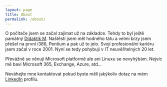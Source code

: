 ```yaml
---
layout: page
title: About
permalink: /about/
---
```


O počítače jsem se začal zajímat už na základce. Tehdy to byl ještě památný [Didaktik M](https://cs.wikipedia.org/wiki/Didaktik_M). Naštěstí jsem měl hodného tátu a velmi brzy jsem přešel na první i386, Pentium a pak už to jelo. Svojí profesionální kariéru jsem začal v roce 2001. Nyní se tedy pohybuji v IT neuvěřitelných 20 let.

Převážně se věnuji Microsoft platformě ale ani Linuxu se nevyhýbám. Nejvíc mě baví Microsoft 365, Exchange, Azure, atd... 

Neváhejte mne kontaktovat pokud byste měli jakýkoliv dotaz na mém [LinkedIn](https://www.linkedin.com/in/honzarezab/) profilu.